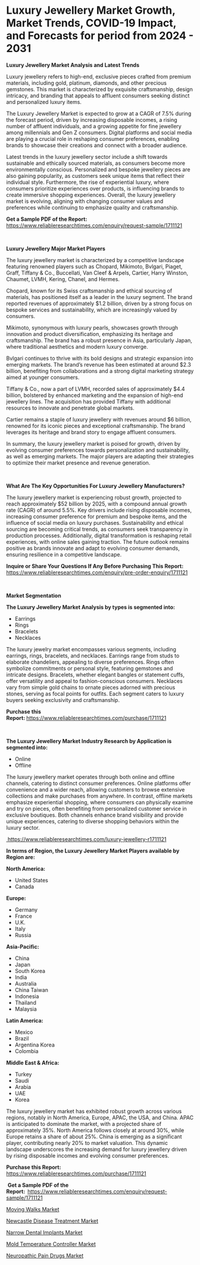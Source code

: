 <p><h1>Luxury Jewellery Market Growth, Market Trends, COVID-19 Impact, and Forecasts for period from 2024 - 2031</h1></p><p><strong>Luxury Jewellery Market Analysis and Latest Trends</strong></p>
<p><p>Luxury jewellery refers to high-end, exclusive pieces crafted from premium materials, including gold, platinum, diamonds, and other precious gemstones. This market is characterized by exquisite craftsmanship, design intricacy, and branding that appeals to affluent consumers seeking distinct and personalized luxury items.</p><p>The Luxury Jewellery Market is expected to grow at a CAGR of 7.5% during the forecast period, driven by increasing disposable incomes, a rising number of affluent individuals, and a growing appetite for fine jewellery among millennials and Gen Z consumers. Digital platforms and social media are playing a crucial role in reshaping consumer preferences, enabling brands to showcase their creations and connect with a broader audience.</p><p>Latest trends in the luxury jewellery sector include a shift towards sustainable and ethically sourced materials, as consumers become more environmentally conscious. Personalized and bespoke jewellery pieces are also gaining popularity, as customers seek unique items that reflect their individual style. Furthermore, the rise of experiential luxury, where consumers prioritize experiences over products, is influencing brands to create immersive shopping experiences. Overall, the luxury jewellery market is evolving, aligning with changing consumer values and preferences while continuing to emphasize quality and craftsmanship.</p></p>
<p><strong>Get a Sample PDF of the Report:&nbsp;</strong> <a href="https://www.reliableresearchtimes.com/enquiry/request-sample/1711121?utm_campaign=1776&utm_medium=2&utm_source=Github&utm_content=ia&utm_term=22102024&utm_id=luxury-jewellery">https://www.reliableresearchtimes.com/enquiry/request-sample/1711121</a></p>
<p>&nbsp;</p>
<p><strong>Luxury Jewellery Major Market Players</strong></p>
<p><p>The luxury jewellery market is characterized by a competitive landscape featuring renowned players such as Chopard, Mikimoto, Bvlgari, Piaget, Graff, Tiffany & Co., Buccellati, Van Cleef & Arpels, Cartier, Harry Winston, Chaumet, LVMH, Kering, Chanel, and Hermes. </p><p>Chopard, known for its Swiss craftsmanship and ethical sourcing of materials, has positioned itself as a leader in the luxury segment. The brand reported revenues of approximately $1.2 billion, driven by a strong focus on bespoke services and sustainability, which are increasingly valued by consumers. </p><p>Mikimoto, synonymous with luxury pearls, showcases growth through innovation and product diversification, emphasizing its heritage and craftsmanship. The brand has a robust presence in Asia, particularly Japan, where traditional aesthetics and modern luxury converge.</p><p>Bvlgari continues to thrive with its bold designs and strategic expansion into emerging markets. The brand’s revenue has been estimated at around $2.3 billion, benefiting from collaborations and a strong digital marketing strategy aimed at younger consumers.</p><p>Tiffany & Co., now a part of LVMH, recorded sales of approximately $4.4 billion, bolstered by enhanced marketing and the expansion of high-end jewellery lines. The acquisition has provided Tiffany with additional resources to innovate and penetrate global markets.</p><p>Cartier remains a staple of luxury jewellery with revenues around $6 billion, renowned for its iconic pieces and exceptional craftsmanship. The brand leverages its heritage and brand story to engage affluent consumers.</p><p>In summary, the luxury jewellery market is poised for growth, driven by evolving consumer preferences towards personalization and sustainability, as well as emerging markets. The major players are adapting their strategies to optimize their market presence and revenue generation.</p></p>
<p>&nbsp;</p>
<p><strong>What Are The Key Opportunities For Luxury Jewellery Manufacturers?</strong></p>
<p><p>The luxury jewellery market is experiencing robust growth, projected to reach approximately $52 billion by 2025, with a compound annual growth rate (CAGR) of around 5.5%. Key drivers include rising disposable incomes, increasing consumer preference for premium and bespoke items, and the influence of social media on luxury purchases. Sustainability and ethical sourcing are becoming critical trends, as consumers seek transparency in production processes. Additionally, digital transformation is reshaping retail experiences, with online sales gaining traction. The future outlook remains positive as brands innovate and adapt to evolving consumer demands, ensuring resilience in a competitive landscape.</p></p>
<p><strong>Inquire or Share Your Questions If Any Before Purchasing This Report:</strong> <a href="https://www.reliableresearchtimes.com/enquiry/pre-order-enquiry/1711121?utm_campaign=1776&utm_medium=2&utm_source=Github&utm_content=ia&utm_term=22102024&utm_id=luxury-jewellery">https://www.reliableresearchtimes.com/enquiry/pre-order-enquiry/1711121</a></p>
<p>&nbsp;</p>
<p><strong>Market Segmentation</strong></p>
<p><strong>The Luxury Jewellery Market Analysis by types is segmented into:</strong></p>
<p><ul><li>Earrings</li><li>Rings</li><li>Bracelets</li><li>Necklaces</li></ul></p>
<p><p>The luxury jewelry market encompasses various segments, including earrings, rings, bracelets, and necklaces. Earrings range from studs to elaborate chandeliers, appealing to diverse preferences. Rings often symbolize commitments or personal style, featuring gemstones and intricate designs. Bracelets, whether elegant bangles or statement cuffs, offer versatility and appeal to fashion-conscious consumers. Necklaces vary from simple gold chains to ornate pieces adorned with precious stones, serving as focal points for outfits. Each segment caters to luxury buyers seeking exclusivity and craftsmanship.</p></p>
<p><strong>Purchase this Report:&nbsp;</strong><a href="https://www.reliableresearchtimes.com/purchase/1711121?utm_campaign=1776&utm_medium=2&utm_source=Github&utm_content=ia&utm_term=22102024&utm_id=luxury-jewellery">https://www.reliableresearchtimes.com/purchase/1711121</a></p>
<p>&nbsp;</p>
<p><strong>The Luxury Jewellery Market Industry Research by Application is segmented into:</strong></p>
<p><ul><li>Online</li><li>Offline</li></ul></p>
<p><p>The luxury jewellery market operates through both online and offline channels, catering to distinct consumer preferences. Online platforms offer convenience and a wider reach, allowing customers to browse extensive collections and make purchases from anywhere. In contrast, offline markets emphasize experiential shopping, where consumers can physically examine and try on pieces, often benefiting from personalized customer service in exclusive boutiques. Both channels enhance brand visibility and provide unique experiences, catering to diverse shopping behaviors within the luxury sector.</p></p>
<p><a href="https://www.reliableresearchtimes.com/luxury-jewellery-r1711121?utm_campaign=1776&utm_medium=2&utm_source=Github&utm_content=ia&utm_term=22102024&utm_id=luxury-jewellery">&nbsp;https://www.reliableresearchtimes.com/luxury-jewellery-r1711121</a></p>
<p><strong>In terms of Region, the Luxury Jewellery Market Players available by Region are:</strong></p>
<p>
    <p> <strong> North America: </strong>
        <ul>
            <li>United States</li>
            <li>Canada</li>
        </ul>
        </p> 
    <p> <strong> Europe: </strong>
        <ul>
            <li>Germany</li>
            <li>France</li>
            <li>U.K.</li>
            <li>Italy</li>
            <li>Russia</li>
        </ul>
        </p> 
    <p> <strong> Asia-Pacific: </strong>
        <ul>
            <li>China</li>
            <li>Japan</li>
            <li>South Korea</li>
            <li>India</li>
            <li>Australia</li>
            <li>China Taiwan</li>
            <li>Indonesia</li>
            <li>Thailand</li>
            <li>Malaysia</li>
        </ul>
        </p> 
    <p> <strong> Latin America: </strong>
        <ul>
            <li>Mexico</li>
            <li>Brazil</li>
            <li>Argentina Korea</li>
            <li>Colombia</li>
        </ul>
        </p> 
    <p> <strong> Middle East & Africa: </strong>
        <ul>
            <li>Turkey</li>
            <li>Saudi</li>
            <li>Arabia</li>
            <li>UAE</li>
            <li>Korea</li>
        </ul>
    </p>
    </p>
<p><p>The luxury jewellery market has exhibited robust growth across various regions, notably in North America, Europe, APAC, the USA, and China. APAC is anticipated to dominate the market, with a projected share of approximately 35%. North America follows closely at around 30%, while Europe retains a share of about 25%. China is emerging as a significant player, contributing nearly 20% to market valuation. This dynamic landscape underscores the increasing demand for luxury jewellery driven by rising disposable incomes and evolving consumer preferences.</p></p>
<p><strong>Purchase this Report: </strong><a href="https://www.reliableresearchtimes.com/purchase/1711121?utm_campaign=1776&utm_medium=2&utm_source=Github&utm_content=ia&utm_term=22102024&utm_id=luxury-jewellery">https://www.reliableresearchtimes.com/purchase/1711121</a></p>
<p>&nbsp;<strong>Get a Sample PDF of the Report:&nbsp;&nbsp;</strong><a href="https://www.reliableresearchtimes.com/enquiry/request-sample/1711121?utm_campaign=1776&utm_medium=2&utm_source=Github&utm_content=ia&utm_term=22102024&utm_id=luxury-jewellery">https://www.reliableresearchtimes.com/enquiry/request-sample/1711121</a></p>
<p><strong></strong></p>
<p><p><a href="https://www.linkedin.com/pulse/global-moving-walks-market-size-trends-analysis-regional-a66pf?utm_campaign=1776&utm_medium=2&utm_source=Github&utm_content=ia&utm_term=22102024&utm_id=luxury-jewellery">Moving Walks Market</a></p><p><a href="https://www.linkedin.com/pulse/navigating-newcastle-disease-treatment-market-expert-analysis-rleec?utm_campaign=1776&utm_medium=2&utm_source=Github&utm_content=ia&utm_term=22102024&utm_id=luxury-jewellery">Newcastle Disease Treatment Market</a></p><p><a href="https://www.linkedin.com/pulse/key-drivers-narrow-dental-implants-market-trends-future-outlook-jncbc?utm_campaign=1776&utm_medium=2&utm_source=Github&utm_content=ia&utm_term=22102024&utm_id=luxury-jewellery">Narrow Dental Implants Market</a></p><p><a href="https://www.linkedin.com/pulse/mold-temperature-controller-market-trends-focusing-insight-73xpf?utm_campaign=1776&utm_medium=2&utm_source=Github&utm_content=ia&utm_term=22102024&utm_id=luxury-jewellery">Mold Temperature Controller Market</a></p><p><a href="https://www.linkedin.com/pulse/unlocking-growth-potential-strategic-analysis-neuropathic-pain-gw4fc?utm_campaign=1776&utm_medium=2&utm_source=Github&utm_content=ia&utm_term=22102024&utm_id=luxury-jewellery">Neuropathic Pain Drugs Market</a></p></p>